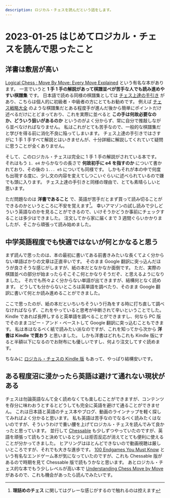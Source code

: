 ```yaml
---
description: ロジカル・チェスを読んだという話をします。
---
```


# 2023-01-25 はじめてロジカル・チェスを読んで思ったこと

## 洋書は敷居が高い

[Logical Chess : Move By Move: Every Move Explained](https://www.amazon.co.jp/Logical-Chess-Move-Batsford-Book/dp/0713484640)
という有名な本があります。
一言でいうと **1 手 1 手の解説があって棋譜並べが苦手な人でも読み進めやすい棋譜集** です。
日本語で読める同様の棋譜集としては [チェス上達の手引き](https://www.amazon.co.jp/%E3%83%81%E3%82%A7%E3%82%B9%E4%B8%8A%E9%81%94%E3%81%AE%E6%89%8B%E5%BC%95%E3%81%8D-%E3%83%81%E3%82%A7%E3%82%B9%E3%83%BB%E3%82%AF%E3%83%A9%E3%82%B7%E3%83%83%E3%82%AF%E3%82%B9-8-I%E3%83%BB-%E3%83%BB%E3%83%9B%E3%83%AD%E3%82%A6%E3%82%A3%E3%83%83%E3%83%84/dp/4907558082/)
があり、こちらは個人的に初級者・中級者の方にとてもお勧めです。
例えば [チェス戦略大全](https://www.amazon.co.jp/%E3%83%81%E3%82%A7%E3%82%B9%E6%88%A6%E7%95%A5%E5%A4%A7%E5%85%A8%E3%80%881%E3%80%89%E9%A7%92-%E3%83%94%E3%83%BC%E3%82%B9-%E3%81%AE%E6%B4%BB%E7%94%A8%E6%B3%95-%E3%83%AB%E3%83%87%E3%82%A3%E3%83%83%E3%82%AF-%E3%83%91%E3%83%83%E3%83%8F%E3%83%9E%E3%83%B3/dp/4828205349)
のような棋譜集だとある程度手が進んだ後から簡単にポイントだけ述べるだけにとどまっており、これを実際に並べると
**この手は何故必要なのか、どういう狙いがあるのか** というのがよく分からず、常に自分で推敲しながら並べなければなりません。
私はこれがとても苦手なので、一般的な棋譜集だと学びを得る前に消化不良に陥ってしまいます。
チェス上達の手引きではさすがに 1 手 1 手すべて解説とはいきませんが、十分詳細に解説してくれていて疑問に思うことが全くありません。

そして、このロジカル・チェスは完全に 1 手 1 手の解説がされている本です。
それはもう `1. e4` からかなりの長さで **何故初手に e4 を指すのか** について書かれており、その後の `1... e5` についても同様です。
しかもそれが本の中で何度も出現する度に、少し文の内容を変えてしつこいぐらいに述べられているので嫌でも頭に入ります。
チェス上達の手引きと同様の理由で、とても素晴らしいと思います。

ただ問題なのは **洋書であること** で、英語が苦手だとまず買って読み切ることができるのかというところに不安を覚えます[^1]。
幸いアマゾンの試し読みで少しどういう英語なのかを見ることができるので、いけそうかどうか事前にチェックすることは多少はできました。
注文してから家に届くまで 3 週間ぐらいかかりましたが、そこから頑張って読み始めました。

## 中学英語程度でも快適ではないが何とかなると思う

まず読んで思ったのは、本の最初に書いてある前書きみたいな長くてよく分からない単語ばかりの文章は正直辛いです。
そのまま Google 翻訳に突っ込んだほうが良さそうな感じがしますが、紙の本だとなかなか面倒です。
ただ、実際の棋譜並べの部分が始まったらそこそこ何とかなりそうだぞ、と思えるようになりました。
それでも所々よく分からない単語が出てきますが、結構何となく読めます。
どうしても分からないところは英単語を調べたり、そのまま Google 翻訳に書いて何とか読み進めることができました。

ここで思ったのが、紙の本だといちいちそういう行為をする時に打ち直して調べなければならず、これをやっていると思考が中断されて辛いということでした。
Kindle であれば長押しすると英単語を調べることができますし、何なら PC 版でそのままコピー・アンド・ペーストして Google 翻訳に突っ込むこともできます。
私は本はなるべく紙で読みたい派なのですが、これを知ってから次から **洋書は Kindle で買おう** と思いました。
しかも洋書はどれもこれも Kindle 版にすると半額以下になるのでお財布にも優しいですし、何より注文してすぐ読めます。

ちなみに [ロジカル・チェスの Kindle 版](https://www.amazon.co.jp/Logical-Chess-Explained-Algebraic-Chernev-ebook/dp/B07D8ZMPWW/)
もあって、やっぱり結構安いです。

## ある程度沼に浸かったら英語は避けて通れない現状がある

チェスは勿論英語なんて全く読めなくても楽しむことができますが、コンテンツを存分に味わおうとするとどうしても完全に英語を避けて通ることができません。
これは日本語と英語のチェス本やブログ、動画のラインナップを軽く探してみればよく分かると思います。
私も英語は苦手なのでなるべく読みたくはないのですが、そういうわけで重い腰を上げてロジカル・チェスを読んでみて良かったと思っています。
並行して [Chessable](https://www.chessable.com/)
も少しずつやっていたのですが、英語を頑張って読もうと決めていると少しは拒否反応が消えてとても便利に使えることが分かってきました。
ヒアリングはほとんどできないので動画視聴は厳しいところですが、それでも大きな進歩です。
[100 Endgames You Must Know](https://www.amazon.co.jp/100-Endgames-You-Must-Know/dp/9056916173)
という有名なエンドゲーム本が気になっていたのですが、これも Chessable 版があるので時期を見て Chessable 版で読もうかなと思います。
あとロジカル・チェス的な本でもう少しレベルが高い本で
[Understanding Chess Move by Move](https://www.amazon.co.jp/Understanding-Chess-Move-English-ebook/dp/B008QO3XVK/)
があるので、これも機会があったら読んでみたいです。

[^1]: **理詰めのチェス** に関してはグレーな感じがするので触れるのは控えます